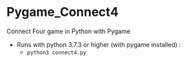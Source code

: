 # Pygame_Connect4
Connect Four game in Python with Pygame

* Runs with python 3.7.3 or higher (with pygame installed) :
    * `python3 connect4.py`
